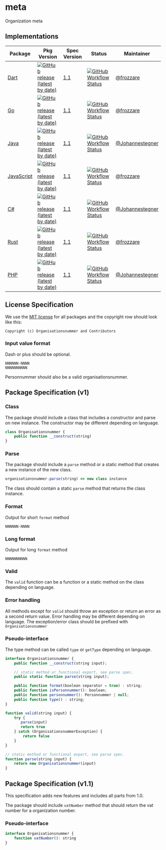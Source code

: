 # meta

Organization meta

## Implementations

| Package | Pkg Version | Spec Version | Status | Maintainer |
|---|---|---|---|---|
| [Dart](https://github.com/organisationsnummer/dart) | [![GitHub release (latest by date)](https://img.shields.io/github/v/release/organisationsnummer/dart?style=flat-square)](https://github.com/organisationsnummer/dart) | [1.1](https://github.com/organisationsnummer/meta/#package-specification-v11) | [![GitHub Workflow Status](https://img.shields.io/github/actions/workflow/status/organisationsnummer/dart/test.yml?branch=master)](https://github.com/organisationsnummer/dart/actions) | [@frozzare](https://github.com/frozzare)
| [Go](https://github.com/organisationsnummer/go) | [![GitHub release (latest by date)](https://img.shields.io/github/v/release/organisationsnummer/go?style=flat-square)](https://github.com/organisationsnummer/go) | [1.1](https://github.com/organisationsnummer/meta/#package-specification-v11) | [![GitHub Workflow Status](https://img.shields.io/github/actions/workflow/status/organisationsnummer/go/go.yml?branch=master)](https://github.com/organisationsnummer/go/actions) | [@frozzare](https://github.com/frozzare)
| [Java](https://github.com/organisationsnummer/java) | [![GitHub release (latest by date)](https://img.shields.io/github/v/release/organisationsnummer/java?style=flat-squarehttps://img.shields.io/github/v/release/organisationsnummer/java?style=flat-square)](https://github.com/organisationsnummer/javahttps://github.com/organisationsnummer/java) | [1.1](https://github.com/personnummer/meta/#package-specification-v11) | [![GitHub Workflow Status](https://img.shields.io/github/actions/workflow/status/organisationsnummer/java/test.yml?branch=master)](https://github.com/personnummer/java/actionshttps://github.com/personnummer/java/actions) | [@Johannestegner](https://github.com/Johannestegner)
| [JavaScript](https://github.com/organisationsnummer/js) | [![GitHub release (latest by date)](https://img.shields.io/github/v/release/organisationsnummer/js?style=flat-square)](https://github.com/organisationsnummer/js) | [1.1](https://github.com/personnummer/meta/#package-specification-v11) | [![GitHub Workflow Status](https://img.shields.io/github/actions/workflow/status/organisationsnummer/js/nodejs.yml?branch=master)](https://github.com/personnummer/js/actions) | [@frozzare](https://github.com/frozzare)
| [C#](https://github.com/organisationsnummer/csharp) | [![GitHub release (latest by date)](https://img.shields.io/github/v/release/organisationsnummer/csharp?style=flat-square)](https://github.com/organisationsnummer/csharp) | [1.1](https://github.com/personnummer/meta/#package-specification-v11) | [![GitHub Workflow Status](https://img.shields.io/github/actions/workflow/status/organisationsnummer/csharp/test.yml?branch=master)](https://github.com/personnummer/csharp/actions) | [@Johannestegner](https://github.com/Johannestegner)
| [Rust](https://github.com/organisationsnummer/rust) | [![GitHub release (latest by date)](https://img.shields.io/github/v/release/organisationsnummer/rust?style=flat-square)](https://github.com/organisationsnummer/rust) | [1.1](https://github.com/personnummer/meta/#package-specification-v11) | [![GitHub Workflow Status](https://img.shields.io/github/actions/workflow/status/organisationsnummer/rust/rust.yml?branch=master)](https://github.com/personnummer/rust/actions) | [@frozzare](https://github.com/frozzare)
| [PHP](https://github.com/organisationsnummer/php) | [![GitHub release (latest by date)](https://img.shields.io/github/v/release/organisationsnummer/php?style=flat-square)](https://github.com/organisationsnummer/php) | [1.1](https://github.com/personnummer/meta/#package-specification-v11) | [![GitHub Workflow Status](https://img.shields.io/github/actions/workflow/status/organisationsnummer/php/test.yml?branch=master)](https://github.com/personnummer/php/actions) | [@Johannestegner](https://github.com/Johannestegner)

## License Specification

We use the [MIT license](https://opensource.org/licenses/MIT) for all packages and the copyright row should look like this:

```
Copyright (c) Organisationsnummer and Contributors
```

### Input value format

Dash or plus should be optional.

```
NNNNNN-NNNN
NNNNNNNNNN
```

Personnummer should also be a valid organisationsnummer.

## Package Specification (v1)

### Class

The package should include a class that includes a constructor and parse on new instance. The constructor may be different depending on language.

```js
class Organisationsnummer {
    public function __construct(string)
}
```

### Parse

The package should include a `parse` method or a static method that creates a new instance of the new class.

```js
organisationsnummer.parse(string) => new class instance
```

The class should contain a static `parse` method that returns the class instance.

### Format

Output for short `format` method

```
NNNNNN-NNNN
```

### Long format

Output for long `format` method

```
NNNNNNNNNN
```

### Valid

The `valid` function can be a function or a static method on the class depending on language.

### Error handling

All methods except for `valid` should throw an exception or return an error as a second return value. Error handling may be different depending on language. The exception/error class should be prefixed with `Organisationsnummer`

### Pseudo-interface

The type method can be called `type` or `getType` depending on language.

```js
interface Organisationsnummer {
    public function __construct(string input);

    // static method or functional export, see parse spec.
    public static function parse(string input);

    public function format(boolean separator = true) : string;
    public function isPersonnummer(): boolean;
    public function personnummer(): Personnummer | null;
    public function type() : string;
}

function valid(string input) {
    try {
       parse(input)
       return true
    } catch (OrganisationsnummerException) {
        return false
    }
}

// static method or functional export, see parse spec.
function parse(string input) {
    return new Organisationsnummer(input)
}
```

## Package Specification (v1.1)

This specification adds new features and includes all parts from 1.0.

The package should include `vatNumber` method that should return the vat number for a organization number.

### Pseudo-interface

```js
interface Organisationsnummer {
    function vatNumber(): string
}
